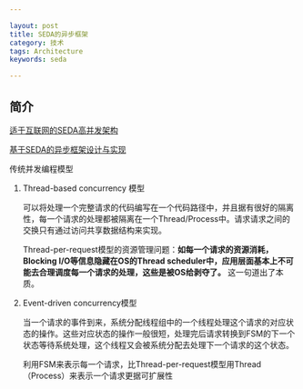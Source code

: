 ```yaml
---

layout: post
title: SEDA的异步框架
category: 技术
tags: Architecture
keywords: seda

---
```


## 简介

[适于互联网的SEDA高并发架构](http://bbs.chinaunix.net/thread-3636441-1-1.html)

[基于SEDA的异步框架设计与实现](http://surlymo.iteye.com/blog/2001529)

传统并发编程模型

1. Thread-based concurrency 模型

	可以将处理一个完整请求的代码编写在一个代码路径中，并且据有很好的隔离性，每一个请求的处理都被隔离在一个Thread/Process中。请求请求之间的交换只有通过访问共享数据结构来实现。

	Thread-per-request模型的资源管理问题：**如每一个请求的资源消耗，Blocking I/O等信息隐藏在OS的Thread scheduler中，应用层面基本上不可能去合理调度每一个请求的处理，这些是被OS给剥夺了。** 这一句道出了本质。

2. Event-driven concurrency模型

	 当一个请求的事件到来，系统分配线程组中的一个线程处理这个请求的对应状态的操作。这些对应状态的操作一般很短，处理完后请求转换到FSM的下一个状态等待系统处理，这个线程又会被系统分配去处理下一个请求的这个状态。

	利用FSM来表示每一个请求，比Thread-per-request模型用Thread（Process）来表示一个请求更据可扩展性